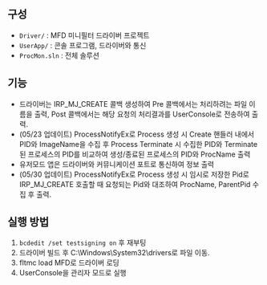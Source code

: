 ## 구성
- `Driver/` : MFD 미니필터 드라이버 프로젝트
- `UserApp/` : 콘솔 프로그램, 드라이버와 통신
- `ProcMon.sln` : 전체 솔루션

## 기능
- 드라이버는 IRP_MJ_CREATE 콜백 생성하여 Pre 콜백에서는 처리하려는 파일 이름을 출력, Post 콜백에서는 해당 요청의 처리결과를 UserConsole로 전송하여 출력.
- (05/23 업데이트) ProcessNotifyEx로 Process 생성 시 Create 핸들러 내에서 PID와 ImageName을 수집 후 Process Terminate 시 수집한 PID와 Terminate된 프로세스의 PID를 비교하여 생성/종료된 프로세스의 PID와 ProcName 출력
- 유저모드 앱은 드라이버와 커뮤니케이션 포트로 통신하여 정보 출력
- (05/30 업데이트) ProcessNotifyEx로 Process 생성 시 임시로 저장한 Pid로 IRP_MJ_CREATE 호출할 때 요청되는 Pid와 대조하여 ProcName, ParentPid 수집 후 출력.
## 실행 방법
1. `bcdedit /set testsigning on` 후 재부팅
2. 드라이버 빌드 후 C:\Windows\System32\drivers로 파일 이동.
3. fltmc load MFD로 드라이버 로딩
4. UserConsole을 관리자 모드로 실행
